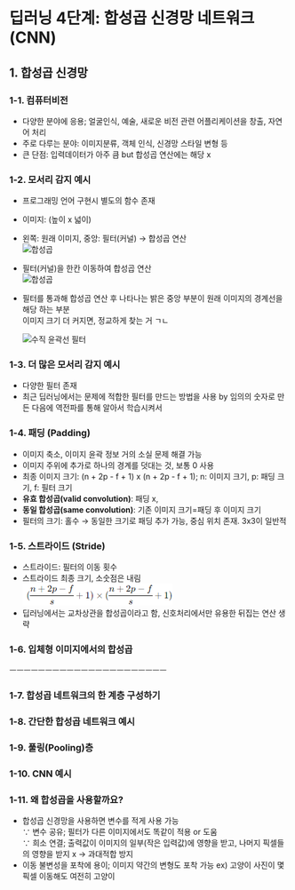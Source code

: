# 딥러닝 4단계: 합성곱 신경망 네트워크 (CNN)
## 1. 합성곱 신경망
### 1-1. 컴퓨터비전
- 다양한 분야에 응용; 얼굴인식, 예술, 새로운 비전 관련 어플리케이션을 창출, 자연어 처리
- 주로 다루는 분야: 이미지분류, 객체 인식, 신경망 스타일 변형 등
- 큰 단점: 입력데이터가 아주 큼 but 합성곱 연산에는 해당 x
  
### 1-2. 모서리 감지 예시
- 프로그래밍 언어 구현시 별도의 함수 존재
- 이미지: (높이 x 넓이)
- 왼쪽: 원래 이미지, 중앙: 필터(커널) → 합성곱 연산
  <br>
  ![합성곱](https://cphinf.pstatic.net/mooc/20190115_192/15475273072333zzE5_PNG/conv1.png)
- 필터(커널)을 한칸 이동하여 합성곱 연산
  <br>
![합성곱](https://cphinf.pstatic.net/mooc/20190115_20/1547527311549DG2cx_PNG/conv2.png)

- 필터를 통과해 합성곱 연산 후 나타나는 밝은 중앙 부분이 원래 이미지의 경계선을 해당 하는 부분
  <br>
  이미지 크기 더 커지면, 정교하게 찾는 거 ㄱㄴ

  ![수직 윤곽선 필터](https://cphinf.pstatic.net/mooc/20181024_65/1540364817391EIR58_PNG/edgedetact.png)
  
### 1-3. 더 많은 모서리 감지 예시
- 다양한 필터 존재
- 최근 딥러닝에서는 문제에 적합한 필터를 만드는 방법을 사용 by 임의의 숫자로 만든 다음에 역전파를 통해 알아서 학습시켜서
### 1-4. 패딩 (Padding)
- 이미지 축소, 이미지 윤곽 정보 거의 소실 문제 해결 가능
- 이미지 주위에 추가로 하나의 경계를 덧대는 것, 보통 0 사용
- 최종 이미지 크기: (n + 2p - f + 1) x (n + 2p - f + 1); n: 이미지 크기, p: 패딩 크기, f: 필터 크기
- __유효 합성곱(valid convolution)__: 패딩 x,
- __동일 합성곱(same convolution)__: 기존 이미지 크기=패딩 후 이미지 크기
- 필터의 크기: 홀수 → 동일한 크기로 패딩 추가 가능, 중심 위치 존재. 3x3이 일반적 
### 1-5. 스트라이드 (Stride)
- 스트라이드: 필터의 이동 횟수
- 스트라이드 최종 크기, 소숫점은 내림
![스트라이드 최종 크기](https://github.com/seoyeonkim3/Euron-Intermediate-study/blob/Week15/images/1-5%20%EC%8A%A4%ED%8A%B8%EB%9D%BC%EC%9D%B4%EB%93%9C%20%EC%B5%9C%EC%A2%85%20%ED%81%AC%EA%B8%B0.png?raw=true)
- 딥러닝에서는 교차상관을 합성곱이라고 함, 신호처리에서만 유용한 뒤집는 연산 생략
### 1-6. 입체형 이미지에서의 합성곱
ㅡㅡㅡㅡㅡㅡㅡㅡㅡㅡㅡㅡㅡㅡㅡㅡㅡㅡㅡㅡㅡㅡ
### 1-7. 합성곱 네트워크의 한 계층 구성하기
### 1-8. 간단한 합성곱 네트워크 예시
### 1-9. 풀링(Pooling)층
### 1-10. CNN 예시
### 1-11. 왜 합성곱을 사용할까요?
- 합성곱 신경망을 사용하면 변수를 적게 사용 가능
  <br>
  ∵ 변수 공유; 필터가 다른 이미지에서도 똑같이 적용 or 도움
   <br>
  ∵ 희소 연결; 출력값이 이미지의 일부(작은 입력값)에 영향을 받고, 나머지 픽셀들의 영향을 받지 x → 과대적합 방지
- 이동 불변성을 포착에 용이; 이미지 약간의 변형도 포착 가능 ex) 고양이 사진이 몇 픽셀 이동해도 여전히 고양이
